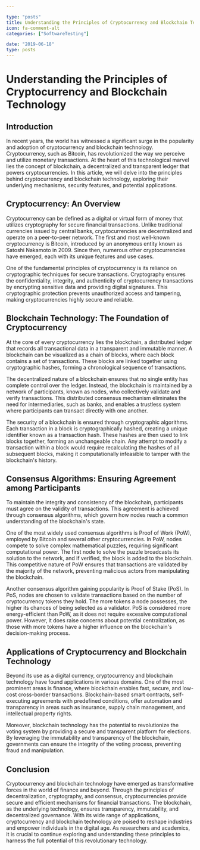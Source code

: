 ```yaml
---

type: "posts"
title: Understanding the Principles of Cryptocurrency and Blockchain Technology
icon: fa-comment-alt
categories: ["SoftwareTesting"]

date: "2019-06-18"
type: posts
---
```





# Understanding the Principles of Cryptocurrency and Blockchain Technology

## Introduction

In recent years, the world has witnessed a significant surge in the popularity and adoption of cryptocurrency and blockchain technology. Cryptocurrency, such as Bitcoin, has revolutionized the way we perceive and utilize monetary transactions. At the heart of this technological marvel lies the concept of blockchain, a decentralized and transparent ledger that powers cryptocurrencies. In this article, we will delve into the principles behind cryptocurrency and blockchain technology, exploring their underlying mechanisms, security features, and potential applications.

## Cryptocurrency: An Overview

Cryptocurrency can be defined as a digital or virtual form of money that utilizes cryptography for secure financial transactions. Unlike traditional currencies issued by central banks, cryptocurrencies are decentralized and operate on a peer-to-peer network. The first and most well-known cryptocurrency is Bitcoin, introduced by an anonymous entity known as Satoshi Nakamoto in 2009. Since then, numerous other cryptocurrencies have emerged, each with its unique features and use cases.

One of the fundamental principles of cryptocurrency is its reliance on cryptographic techniques for secure transactions. Cryptography ensures the confidentiality, integrity, and authenticity of cryptocurrency transactions by encrypting sensitive data and providing digital signatures. This cryptographic protection prevents unauthorized access and tampering, making cryptocurrencies highly secure and reliable.

## Blockchain Technology: The Foundation of Cryptocurrency

At the core of every cryptocurrency lies the blockchain, a distributed ledger that records all transactional data in a transparent and immutable manner. A blockchain can be visualized as a chain of blocks, where each block contains a set of transactions. These blocks are linked together using cryptographic hashes, forming a chronological sequence of transactions.

The decentralized nature of a blockchain ensures that no single entity has complete control over the ledger. Instead, the blockchain is maintained by a network of participants, known as nodes, who collectively validate and verify transactions. This distributed consensus mechanism eliminates the need for intermediaries, such as banks, and enables a trustless system where participants can transact directly with one another.

The security of a blockchain is ensured through cryptographic algorithms. Each transaction in a block is cryptographically hashed, creating a unique identifier known as a transaction hash. These hashes are then used to link blocks together, forming an unchangeable chain. Any attempt to modify a transaction within a block would require recalculating the hashes of all subsequent blocks, making it computationally infeasible to tamper with the blockchain's history.

## Consensus Algorithms: Ensuring Agreement among Participants

To maintain the integrity and consistency of the blockchain, participants must agree on the validity of transactions. This agreement is achieved through consensus algorithms, which govern how nodes reach a common understanding of the blockchain's state.

One of the most widely used consensus algorithms is Proof of Work (PoW), employed by Bitcoin and several other cryptocurrencies. In PoW, nodes compete to solve complex mathematical puzzles, requiring significant computational power. The first node to solve the puzzle broadcasts its solution to the network, and if verified, the block is added to the blockchain. This competitive nature of PoW ensures that transactions are validated by the majority of the network, preventing malicious actors from manipulating the blockchain.

Another consensus algorithm gaining popularity is Proof of Stake (PoS). In PoS, nodes are chosen to validate transactions based on the number of cryptocurrency tokens they hold. The more tokens a node possesses, the higher its chances of being selected as a validator. PoS is considered more energy-efficient than PoW, as it does not require excessive computational power. However, it does raise concerns about potential centralization, as those with more tokens have a higher influence on the blockchain's decision-making process.

## Applications of Cryptocurrency and Blockchain Technology

Beyond its use as a digital currency, cryptocurrency and blockchain technology have found applications in various domains. One of the most prominent areas is finance, where blockchain enables fast, secure, and low-cost cross-border transactions. Blockchain-based smart contracts, self-executing agreements with predefined conditions, offer automation and transparency in areas such as insurance, supply chain management, and intellectual property rights.

Moreover, blockchain technology has the potential to revolutionize the voting system by providing a secure and transparent platform for elections. By leveraging the immutability and transparency of the blockchain, governments can ensure the integrity of the voting process, preventing fraud and manipulation.

## Conclusion

Cryptocurrency and blockchain technology have emerged as transformative forces in the world of finance and beyond. Through the principles of decentralization, cryptography, and consensus, cryptocurrencies provide secure and efficient mechanisms for financial transactions. The blockchain, as the underlying technology, ensures transparency, immutability, and decentralized governance. With its wide range of applications, cryptocurrency and blockchain technology are poised to reshape industries and empower individuals in the digital age. As researchers and academics, it is crucial to continue exploring and understanding these principles to harness the full potential of this revolutionary technology.